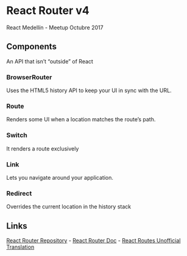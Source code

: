 # React Router v4

React Medellín - Meetup Octubre 2017

## Components

An API that isn’t “outside” of React

### BrowserRouter
Uses the HTML5 history API to keep your UI in sync with the URL.

### Route
Renders some UI when a location matches the route’s path.

### Switch
It renders a route exclusively

### Link
Lets you navigate around your application.

### Redirect
Overrides the current location in the history stack

## Links
[React Router Repository](https://github.com/ReactTraining/react-router) -
[React Router Doc](https://reacttraining.com/react-router/web/api) -
[React Routes Unofficial Translation](https://github.com/shmesa22/unofficial-react-router-doc-es)
